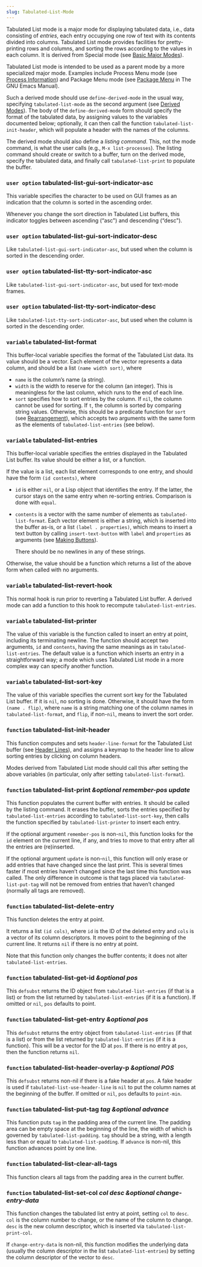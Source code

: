 ```yaml
---
slug: Tabulated-List-Mode
---
```


Tabulated List mode is a major mode for displaying tabulated data, i.e., data consisting of *entries*, each entry occupying one row of text with its contents divided into columns. Tabulated List mode provides facilities for pretty-printing rows and columns, and sorting the rows according to the values in each column. It is derived from Special mode (see [Basic Major Modes](/docs/elisp/Basic-Major-Modes)).

Tabulated List mode is intended to be used as a parent mode by a more specialized major mode. Examples include Process Menu mode (see [Process Information](/docs/elisp/Process-Information)) and Package Menu mode (see [Package Menu](https://www.gnu.org/software/emacs/manual/html_mono/emacs.html#Package-Menu) in The GNU Emacs Manual).

Such a derived mode should use `define-derived-mode` in the usual way, specifying `tabulated-list-mode` as the second argument (see [Derived Modes](/docs/elisp/Derived-Modes)). The body of the `define-derived-mode` form should specify the format of the tabulated data, by assigning values to the variables documented below; optionally, it can then call the function `tabulated-list-init-header`, which will populate a header with the names of the columns.

The derived mode should also define a *listing command*. This, not the mode command, is what the user calls (e.g., `M-x list-processes`). The listing command should create or switch to a buffer, turn on the derived mode, specify the tabulated data, and finally call `tabulated-list-print` to populate the buffer.

### <span className="tag useroption">`user option`</span> **tabulated-list-gui-sort-indicator-asc**

This variable specifies the character to be used on GUI frames as an indication that the column is sorted in the ascending order.

Whenever you change the sort direction in Tabulated List buffers, this indicator toggles between ascending (“asc") and descending (“desc").

### <span className="tag useroption">`user option`</span> **tabulated-list-gui-sort-indicator-desc**

Like `tabulated-list-gui-sort-indicator-asc`, but used when the column is sorted in the descending order.

### <span className="tag useroption">`user option`</span> **tabulated-list-tty-sort-indicator-asc**

Like `tabulated-list-gui-sort-indicator-asc`, but used for text-mode frames.

### <span className="tag useroption">`user option`</span> **tabulated-list-tty-sort-indicator-desc**

Like `tabulated-list-tty-sort-indicator-asc`, but used when the column is sorted in the descending order.

### <span className="tag variable">`variable`</span> **tabulated-list-format**

This buffer-local variable specifies the format of the Tabulated List data. Its value should be a vector. Each element of the vector represents a data column, and should be a list `(name width sort)`, where

*   `name` is the column’s name (a string).
*   `width` is the width to reserve for the column (an integer). This is meaningless for the last column, which runs to the end of each line.
*   `sort` specifies how to sort entries by the column. If `nil`, the column cannot be used for sorting. If `t`, the column is sorted by comparing string values. Otherwise, this should be a predicate function for `sort` (see [Rearrangement](/docs/elisp/Rearrangement)), which accepts two arguments with the same form as the elements of `tabulated-list-entries` (see below).

### <span className="tag variable">`variable`</span> **tabulated-list-entries**

This buffer-local variable specifies the entries displayed in the Tabulated List buffer. Its value should be either a list, or a function.

If the value is a list, each list element corresponds to one entry, and should have the form `(id contents)`<!-- /@w -->, where

*   `id` is either `nil`, or a Lisp object that identifies the entry. If the latter, the cursor stays on the same entry when re-sorting entries. Comparison is done with `equal`.

*   `contents` is a vector with the same number of elements as `tabulated-list-format`. Each vector element is either a string, which is inserted into the buffer as-is, or a list `(label . properties)`, which means to insert a text button by calling `insert-text-button` with `label` and `properties` as arguments (see [Making Buttons](/docs/elisp/Making-Buttons)).

    There should be no newlines in any of these strings.

Otherwise, the value should be a function which returns a list of the above form when called with no arguments.

### <span className="tag variable">`variable`</span> **tabulated-list-revert-hook**

This normal hook is run prior to reverting a Tabulated List buffer. A derived mode can add a function to this hook to recompute `tabulated-list-entries`.

### <span className="tag variable">`variable`</span> **tabulated-list-printer**

The value of this variable is the function called to insert an entry at point, including its terminating newline. The function should accept two arguments, `id` and `contents`, having the same meanings as in `tabulated-list-entries`. The default value is a function which inserts an entry in a straightforward way; a mode which uses Tabulated List mode in a more complex way can specify another function.

### <span className="tag variable">`variable`</span> **tabulated-list-sort-key**

The value of this variable specifies the current sort key for the Tabulated List buffer. If it is `nil`, no sorting is done. Otherwise, it should have the form `(name . flip)`, where `name` is a string matching one of the column names in `tabulated-list-format`, and `flip`, if non-`nil`, means to invert the sort order.

### <span className="tag function">`function`</span> **tabulated-list-init-header**

This function computes and sets `header-line-format` for the Tabulated List buffer (see [Header Lines](/docs/elisp/Header-Lines)), and assigns a keymap to the header line to allow sorting entries by clicking on column headers.

Modes derived from Tabulated List mode should call this after setting the above variables (in particular, only after setting `tabulated-list-format`).

### <span className="tag function">`function`</span> **tabulated-list-print** *\&optional remember-pos update*

This function populates the current buffer with entries. It should be called by the listing command. It erases the buffer, sorts the entries specified by `tabulated-list-entries` according to `tabulated-list-sort-key`, then calls the function specified by `tabulated-list-printer` to insert each entry.

If the optional argument `remember-pos` is non-`nil`, this function looks for the `id` element on the current line, if any, and tries to move to that entry after all the entries are (re)inserted.

If the optional argument `update` is non-`nil`, this function will only erase or add entries that have changed since the last print. This is several times faster if most entries haven’t changed since the last time this function was called. The only difference in outcome is that tags placed via `tabulated-list-put-tag` will not be removed from entries that haven’t changed (normally all tags are removed).

### <span className="tag function">`function`</span> **tabulated-list-delete-entry**

This function deletes the entry at point.

It returns a list `(id cols)`, where `id` is the ID of the deleted entry and `cols` is a vector of its column descriptors. It moves point to the beginning of the current line. It returns `nil` if there is no entry at point.

Note that this function only changes the buffer contents; it does not alter `tabulated-list-entries`.

### <span className="tag function">`function`</span> **tabulated-list-get-id** *\&optional pos*

This `defsubst` returns the ID object from `tabulated-list-entries` (if that is a list) or from the list returned by `tabulated-list-entries` (if it is a function). If omitted or `nil`, `pos` defaults to point.

### <span className="tag function">`function`</span> **tabulated-list-get-entry** *\&optional pos*

This `defsubst` returns the entry object from `tabulated-list-entries` (if that is a list) or from the list returned by `tabulated-list-entries` (if it is a function). This will be a vector for the ID at `pos`. If there is no entry at `pos`, then the function returns `nil`.

### <span className="tag function">`function`</span> **tabulated-list-header-overlay-p** *\&optional POS*

This `defsubst` returns non-nil if there is a fake header at `pos`. A fake header is used if `tabulated-list-use-header-line` is `nil` to put the column names at the beginning of the buffer. If omitted or `nil`, `pos` defaults to `point-min`.

### <span className="tag function">`function`</span> **tabulated-list-put-tag** *tag \&optional advance*

This function puts `tag` in the padding area of the current line. The padding area can be empty space at the beginning of the line, the width of which is governed by `tabulated-list-padding`. `tag` should be a string, with a length less than or equal to `tabulated-list-padding`. If `advance` is non-nil, this function advances point by one line.

### <span className="tag function">`function`</span> **tabulated-list-clear-all-tags**

This function clears all tags from the padding area in the current buffer.

### <span className="tag function">`function`</span> **tabulated-list-set-col** *col desc \&optional change-entry-data*

This function changes the tabulated list entry at point, setting `col` to `desc`. `col` is the column number to change, or the name of the column to change. `desc` is the new column descriptor, which is inserted via `tabulated-list-print-col`.

If `change-entry-data` is non-nil, this function modifies the underlying data (usually the column descriptor in the list `tabulated-list-entries`) by setting the column descriptor of the vector to `desc`.
